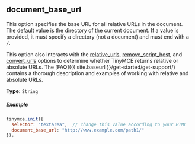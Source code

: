## document_base_url

This option specifies the base URL for all relative URLs in the document. The default value is the directory of the current document. If a value is provided, it must specify a directory (not a document) and must end with a `/`.

This option also interacts with the [relative_urls](#relative_urls), [remove_script_host](#remove_script_host), and [convert_urls](#convert_urls) options to determine whether TinyMCE returns relative or absolute URLs. The [FAQ]({{ site.baseurl }}/get-started/get-support/) contains a thorough description and examples of working with relative and absolute URLs.

**Type:** `String`

##### Example

```js
tinymce.init({
  selector: "textarea",  // change this value according to your HTML
  document_base_url: "http://www.example.com/path1/"
});
```
